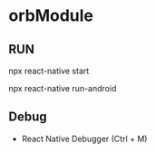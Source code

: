 # orbModule

## RUN

npx react-native start

npx react-native run-android

## Debug

- React Native Debugger (Ctrl + M)

